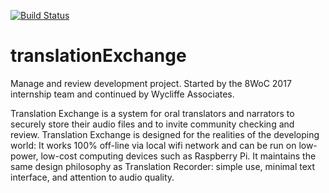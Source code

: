 [![Build Status](https://travis-ci.org/Pinto18/translationExchange.svg?branch=nd_travis_config)](https://travis-ci.org/Pinto18/translationExchange)

# translationExchange
Manage and review development project.  Started by the 8WoC 2017 internship team and continued by Wycliffe Associates.

Translation Exchange is a system for oral translators and narrators to securely store their audio files and to invite community checking and review. Translation Exchange is designed for the realities of the developing world: It works 100% off-line via local wifi network and can be run on low-power, low-cost computing devices such as Raspberry Pi. It maintains the same design philosophy as Translation Recorder: simple use, minimal text interface, and attention to audio quality.
